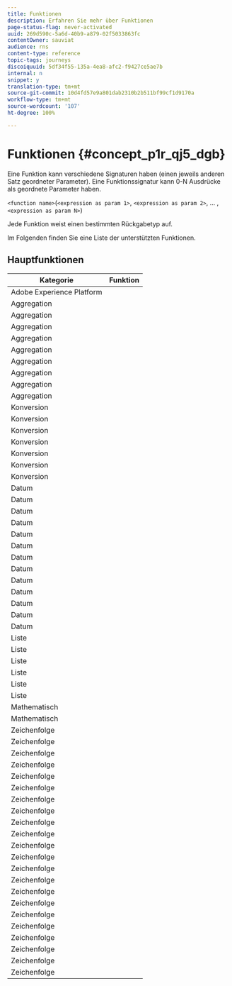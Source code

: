 ```yaml
---
title: Funktionen
description: Erfahren Sie mehr über Funktionen
page-status-flag: never-activated
uuid: 269d590c-5a6d-40b9-a879-02f5033863fc
contentOwner: sauviat
audience: rns
content-type: reference
topic-tags: journeys
discoiquuid: 5df34f55-135a-4ea8-afc2-f9427ce5ae7b
internal: n
snippet: y
translation-type: tm+mt
source-git-commit: 10d4fd57e9a801dab2310b2b511bf99cf1d9170a
workflow-type: tm+mt
source-wordcount: '107'
ht-degree: 100%

---
```



# Funktionen {#concept_p1r_qj5_dgb}

Eine Funktion kann verschiedene Signaturen haben (einen jeweils anderen Satz geordneter Parameter). Eine Funktionssignatur kann 0-N Ausdrücke als geordnete Parameter haben.

`<function name>`(`<expression as param 1>`, `<expression as param 2>`, ... ,`<expression as param N>`)

Jede Funktion weist einen bestimmten Rückgabetyp auf.

Im Folgenden finden Sie eine Liste der unterstützten Funktionen.

## Hauptfunktionen

| Kategorie | Funktion |
|-------------|-----------------------|
| Adobe Experience Platform | [](../functions/functioninsegment.md) |
| Aggregation | [](../functions/functionavg.md) |
| Aggregation | [](../functions/functioncount.md) |
| Aggregation | [](../functions/functioncountonlynull.md) |
| Aggregation | [](../functions/functioncountwithnull.md) |
| Aggregation | [](../functions/functiondistinctcount.md) |
| Aggregation | [](../functions/functiondistinctcountwithnull.md) |
| Aggregation | [](../functions/functionmax.md) |
| Aggregation | [](../functions/functionmin.md) |
| Aggregation | [](../functions/functionsum.md) |
| Konversion | [](../functions/functiontobool.md) |
| Konversion | [](../functions/functiontodatetime.md) |
| Konversion | [](../functions/functiontodatetimeonly.md) |
| Konversion | [](../functions/functiontodecimal.md) |
| Konversion | [](../functions/functiontoduration.md) |
| Konversion | [](../functions/functiontointeger.md) |
| Konversion | [](../functions/functiontostring.md) |
| Datum | [](../functions/functioncurrenttimeinmillis.md) |
| Datum | [](../functions/functioninlastdays.md) |
| Datum | [](../functions/functioninlasthours.md) |
| Datum | [](../functions/functioninlastmonths.md) |
| Datum | [](../functions/functioninlastyears.md) |
| Datum | [](../functions/functioninnextdays.md) |
| Datum | [](../functions/functioninnexthours.md) |
| Datum | [](../functions/functioninnextmonths.md) |
| Datum | [](../functions/functioninnextyears.md) |
| Datum | [](../functions/functionnow.md) |
| Datum | [](../functions/functionnowwithdelta.md) |
| Datum | [](../functions/functionsethours.md) |
| Datum | [](../functions/functionsetdays.md) |
| Liste | [](../functions/functiondistinct.md) |
| Liste | [](../functions/functiondistinctcount.md) |
| Liste | [](../functions/functionin.md) |
| Liste | [](../functions/functionlistsize.md) |
| Liste | [](../functions/functionserializelist.md) |
| Liste | [](../functions/functionsort.md) |
| Mathematisch | [](../functions/functionrandom.md) |
| Mathematisch | [](../functions/functionround.md) |
| Zeichenfolge | [](../functions/functionconcat.md) |
| Zeichenfolge | [](../functions/functioncontain.md) |
| Zeichenfolge | [](../functions/functioncontainwithignorecase.md) |
| Zeichenfolge | [](../functions/functionendwith.md) |
| Zeichenfolge | [](../functions/functionendwithignorecase.md) |
| Zeichenfolge | [](../functions/functionequalignorecase.md) |
| Zeichenfolge | [](../functions/functionindexof.md) |
| Zeichenfolge | [](../functions/functionisempty.md) |
| Zeichenfolge | [](../functions/functionisnotempty.md) |
| Zeichenfolge | [](../functions/functionlastindexof.md) |
| Zeichenfolge | [](../functions/functionlength.md) |
| Zeichenfolge | [](../functions/functionlower.md) |
| Zeichenfolge | [](../functions/functionmatchregexp.md) |
| Zeichenfolge | [](../functions/functionnotequalignorecase.md) |
| Zeichenfolge | [](../functions/functionreplace.md) |
| Zeichenfolge | [](../functions/functionreplaceall.md) |
| Zeichenfolge | [](../functions/functionstartwith.md) |
| Zeichenfolge | [](../functions/functionstartwithignorecase.md) |
| Zeichenfolge | [](../functions/functionsubstr.md) |
| Zeichenfolge | [](../functions/functiontrim.md) |
| Zeichenfolge | [](../functions/functionupper.md) |
| Zeichenfolge | [](../functions/functionuuid.md) |
